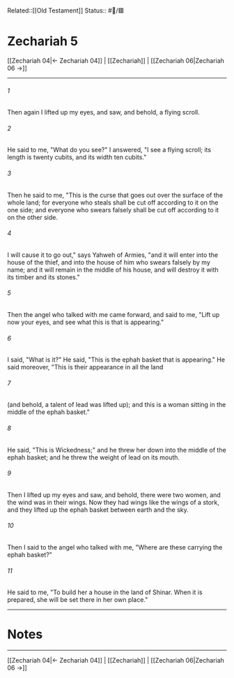 Related::[[Old Testament]]
Status:: #📖/🟥
# Zechariah 5

[[Zechariah 04|← Zechariah 04]] | [[Zechariah]] | [[Zechariah 06|Zechariah 06 →]]
***



###### 1 
Then again I lifted up my eyes, and saw, and behold, a flying scroll. 

###### 2 
He said to me, "What do you see?" I answered, "I see a flying scroll; its length is twenty cubits, and its width ten cubits." 

###### 3 
Then he said to me, "This is the curse that goes out over the surface of the whole land; for everyone who steals shall be cut off according to it on the one side; and everyone who swears falsely shall be cut off according to it on the other side. 

###### 4 
I will cause it to go out," says Yahweh of Armies, "and it will enter into the house of the thief, and into the house of him who swears falsely by my name; and it will remain in the middle of his house, and will destroy it with its timber and its stones." 

###### 5 
Then the angel who talked with me came forward, and said to me, "Lift up now your eyes, and see what this is that is appearing." 

###### 6 
I said, "What is it?" He said, "This is the ephah basket that is appearing." He said moreover, "This is their appearance in all the land 

###### 7 
(and behold, a talent of lead was lifted up); and this is a woman sitting in the middle of the ephah basket." 

###### 8 
He said, "This is Wickedness;" and he threw her down into the middle of the ephah basket; and he threw the weight of lead on its mouth. 

###### 9 
Then I lifted up my eyes and saw, and behold, there were two women, and the wind was in their wings. Now they had wings like the wings of a stork, and they lifted up the ephah basket between earth and the sky. 

###### 10 
Then I said to the angel who talked with me, "Where are these carrying the ephah basket?" 

###### 11 
He said to me, "To build her a house in the land of Shinar. When it is prepared, she will be set there in her own place."

---
# Notes


***
[[Zechariah 04|← Zechariah 04]] | [[Zechariah]] | [[Zechariah 06|Zechariah 06 →]]
